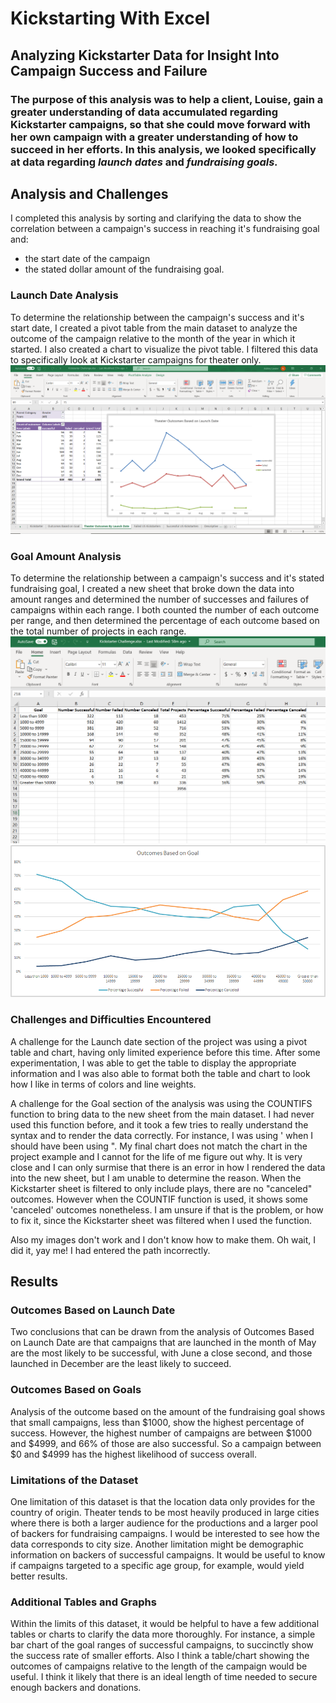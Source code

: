 # Kickstarting With Excel

## Analyzing Kickstarter Data for Insight Into Campaign Success and Failure

### The purpose of this analysis was to help a client, Louise, gain a greater understanding of data accumulated regarding Kickstarter campaigns, so that she could move forward with her own campaign with a greater understanding of how to succeed in her efforts.  In this analysis, we looked specifically at data regarding *launch dates* and *fundraising goals.*

## Analysis and Challenges
I completed this analysis by sorting and clarifying the data to show the correlation between a campaign's success in reaching it's fundraising goal and:
- the start date of the campaign
- the stated dollar amount of the fundraising goal.

### Launch Date Analysis
To determine the relationship between the campaign's success and it's start date, I created a pivot table from the main dataset to analyze the outcome of the campaign relative to the month of the year in which it started.  I also created a chart to visualize the pivot table.  I filtered this data to specifically look at Kickstarter campaigns for theater only.  
![Launch date screenshot.PNG](https://github.com/Alawler12/Kickstarter-Analysis/blob/master/images/Launch%20date%20screenshot.PNG)

### Goal Amount Analysis
To determine the relationship between a campaign's success and it's stated fundraising goal, I created a new sheet that broke down the data into amount ranges and determined the number of successes and failures of campaigns within each range. I both counted the number of each outcome per range, and then determined the percentage of each outcome based on the total number of projects in each range.  
![goals screenshot.PNG](https://github.com/Alawler12/Kickstarter-Analysis/blob/master/images/goals%20screenshot.PNG)
![Outcomes_vs_Goals.png](https://github.com/Alawler12/Kickstarter-Analysis/blob/master/images/Outcomes_vs_Goals.png)

### Challenges and Difficulties Encountered
A challenge for the Launch date section of the project was using a pivot table and chart, having only limited experience before this time.  After some experimentation, I was able to get the table to display the appropriate information and I was also able to format both the table and chart to look how I like in terms of colors and line weights.

A challenge for the Goal section of the analysis was using the COUNTIFS function to bring data to the new sheet from the main dataset.  I had never used this function before, and it took a few tries to really understand the syntax and to render the data correctly.  For instance, I was using ' when I should have been using ".  My final chart does not match the chart in the project example and I cannot for the life of me figure out why.  It is very close and I can only surmise that there is an error in how I rendered the data into the new sheet, but I am unable to determine the reason.  When the Kickstarter sheet is filtered to only include plays, there are no "canceled" outcomes. However when the COUNTIF function is used, it shows some 'canceled' outcomes nonetheless.  I am unsure if that is the problem, or how to fix it, since the Kickstarter sheet was filtered when I used the function.

Also my images don't work and I don't know how to make them. Oh wait, I did it, yay me!  I had entered the path incorrectly.

## Results

### Outcomes Based on Launch Date
Two conclusions that can be drawn from the analysis of Outcomes Based on Launch Date are that campaigns that are launched in the month of May are the most likely to be successful, with June a close second, and those launched in December are the least likely to succeed.

### Outcomes Based on Goals
Analysis of the outcome based on the amount of the fundraising goal shows that small campaigns, less than $1000, show the highest percentage of success.  However, the highest number of campaigns are between $1000 and $4999, and 66% of those are also successful.  So a campaign between $0 and $4999 has the highest likelihood of success overall.

### Limitations of the Dataset
One limitation of this dataset is that the location data only provides for the country of origin.  Theater tends to be most heavily produced in large cities where there is both a larger audience for the productions and a larger pool of backers for fundraising campaigns. I would be interested to see how the data corresponds to city size.  Another limitation might be demographic information on backers of successful campaigns.  It would be useful to know if campaigns targeted to a specific age group, for example, would yield better results.  
### Additional Tables and Graphs
Within the limits of this dataset, it would be helpful to have a few additional tables or charts to clarify the data more thoroughly.  For instance, a simple bar chart of the goal ranges of successful campaigns, to succinctly show the success rate of smaller efforts.  Also I think a table/chart showing the outcomes of campaigns relative to the length of the campaign would be useful.  I think it likely that there is an ideal length of time needed to secure enough backers and donations.
